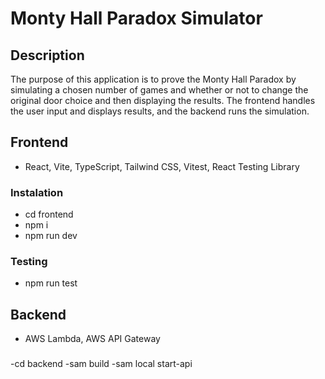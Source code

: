 # Monty Hall Paradox Simulator

## Description

The purpose of this application is to prove the Monty Hall Paradox by
simulating a chosen number of games and whether or not to change the
original door choice and then displaying the results. The frontend handles
the user input and displays results, and the backend runs the simulation.

## Frontend

- React, Vite, TypeScript, Tailwind CSS, Vitest, React Testing Library

### Instalation

- cd frontend
- npm i
- npm run dev

### Testing

- npm run test

## Backend

- AWS Lambda, AWS API Gateway

###

-cd backend
-sam build
-sam local start-api
